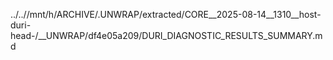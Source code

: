 ../..//mnt/h/ARCHIVE/.UNWRAP/extracted/CORE__2025-08-14__1310__host-duri-head-/__UNWRAP/df4e05a209/DURI_DIAGNOSTIC_RESULTS_SUMMARY.md